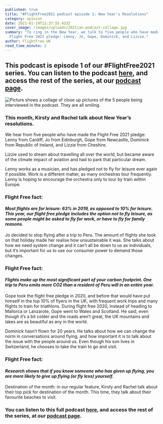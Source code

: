 ```yaml
---
published: true
title: "#FlightFree2021 podcast episode 1: New Year's Resolutions"
category: opinion
date: 2021-01-19T12:37:55.433Z
cover_image: /images/uploads/2021jan-podcast-collage.jpg
summary: "To ring in the New Year, we talk to five people who have made the
  Flight Free 2021 pledge: Lenny, Jo, Gope, Dominick, and Lizzie."
author: FlightFree UK
read_time_minute: 2
---
```

## This podcast is episode 1 of our #FlightFree2021 series. You can listen to the [](https://flightfreeuk.podbean.com/e/2021-series-new-years-resolutions/)podcast [here](https://flightfreeuk.podbean.com/e/2021-series-new-years-resolutions/), and access the rest of the series, at our [podcast page](https://flightfree.co.uk/podcast/).

![Picture shows a collage of close up pictures of the 5 people being interviewed in the podcast. They are all smiling. ](/images/uploads/2021jan-podcast-collage.jpg)

### This month, Kirsty and Rachel talk about New Year’s resolutions.

We hear from five people who have made the Flight Free 2021 pledge: Lenny from Cardiff, Jo from Edinburgh, Gope from Newcastle, Dominick from Republic of Ireland, and Lizzie from Cheshire.

Lizzie used to dream about travelling all over the world, but became aware of the climate impact of aviation and had to park that particular dream.

Lenny works as a musician, and has pledged not to fly for leisure ever again if possible. Work is a different matter, as many orchestras tour frequently. Lenny is hoping to encourage the orchestra only to tour by train within Europe.

### Flight Free fact:

#### *Most flights are for leisure: 63% in 2019, as opposed to 10% for leisure. This year, our flight free pledge includes the option not to fly leisure, as some people might be asked to fly for work, or have to fly for family reasons.*

Jo decided to stop flying after a trip to Peru. The amount of flights she took on that holiday made her realise how unsustainable it was. She talks about how we need system change and it can’t all be down to us as individuals, but it’s important for us to use our consumer power to demand those changes.

### Flight Free fact:

#### *Flights make up the most significant part of your carbon footprint. One trip to Peru emits more CO2 than a resident of Peru will in an entire year.*

Gope took the flight free pledge in 2020, and before that would have put himself in the top 10% of flyers in the UK, with frequent work trips and many flights to train for triathlons. During flight free 2020, instead of heading to Mallorca or Lanzarote, Gope went to Wales and Scotland. He said, even though it’s a bit colder and the roads aren’t great, the UK mountains and lakes are as beautiful as any in the world.

Dominick hasn’t flown for 20 years. He talks about how we can change the norm in conversations around flying, and how important it is to talk about the issue with the people around us. Even though his son lives in Switzerland, he chooses to take the train to go and visit.

### Flight Free fact:

#### *Research shows that if you know someone who has given up flying, you are more likely to give up flying (or fly less) yourself.*

Destination of the month: in our regular feature, Kirsty and Rachel talk about their top pick for destination of the month. This time, they talk about their favourite beaches to visit.

### You can listen to this full [](https://flightfreeuk.podbean.com/e/2021-series-new-years-resolutions/)podcast [here](https://flightfreeuk.podbean.com/e/2021-series-new-years-resolutions/), and access the rest of the series, at our [podcast page](https://flightfree.co.uk/podcast/).